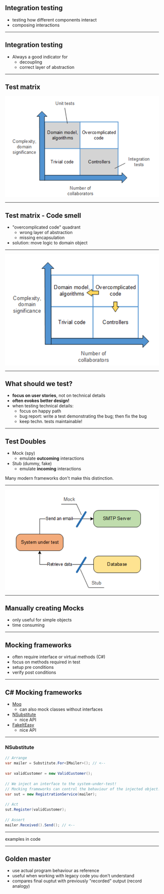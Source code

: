 ## Integration testing

- testing how different components interact
- composing interactions

---

## Integration testing

- Always a good indicator for
  - decoupling
  - correct layer of abstraction

---

## Test matrix

![test-matrix](images/test-matrix.png)

---

## Test matrix - Code smell

- "overcomplicated code" quadrant
  - wrong layer of abstraction 
  - missing encapsulation
- solution: move logic to domain object

---

![test-matrix2](images/test-matrix2.png)

---

## What should we test?

- **focus on user stories**, not on technical details
- **often evokes better design!**
- when testing technical details:
  - focus on happy path
  - bug report: write a test demonstrating the bug; then fix the bug
  - keep techn. tests maintainable!

---

## Test Doubles

- Mock (spy)
  - emulate **outcoming** interactions
- Stub (dummy, fake)
  - emulate **incoming** interactions

Many modern frameworks don't make this distinction.

---

![test-double](images/test-double.png)

---

## Manually creating Mocks

- only useful for simple objects
- time consuming

---

## Mocking frameworks

- often require interface or virtual methods (C#)
- focus on methods required in test
- setup pre conditions
- verify post conditions

---

## C# Mocking frameworks

- [Moq](https://github.com/moq/moq4)
  - can also mock classes without interfaces
- [NSubstitute](https://nsubstitute.github.io/)
  - nice API
- [FakeItEasy](https://fakeiteasy.github.io/)
  - nice API
  
---

### NSubstitute

```csharp
// Arrange
var mailer = Substitute.For<IMailer>(); // <--

var validCustomer = new ValidCustomer();

// We inject an interface to the system-under-test!
// Mocking frameworks can control the behaviour of the injected object!
var sut = new RegistrationService(mailer);

// Act
sut.Register(validCustomer);

// Assert
mailer.Received().Send(); // <--
```

---

examples in code

---

## Golden master

- use actual program behaviour as reference
- useful when working with legacy code you don't understand
- compares final ouptut with previously "recorded" output (record analogy)
